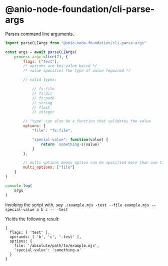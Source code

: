 # @anio-node-foundation/cli-parse-args

Parses command line arguments.

```js
import parseCLIArgs from "@anio-node-foundation/cli-parse-args"

const args = await parseCLIArgs(
	process.argv.slice(2), {
		flags: ["test"],
		/* options are key-value based */
		/* value specifies the type of value required */

		// valid types:

			// fs:file
			// fs:dir
			// fs:path
			// string
			// float
			// integer

		// "type" can also be a function that validates the value
		options: {
			"file": "fs:file",

			"special-value": function(value) {
				return `something-${value}`
			}
		},

		// multi options means option can be specified more than one time
		multi_options: ["file"]
	}
)

console.log(
	args
)
```

Invoking the script with, say `./example.mjs -test --file example.mjs --special-value a b c -- -test`

Yields the following result:

```
{
  flags: [ 'test' ],
  operands: [ 'b', 'c', '-test' ],
  options: {
    file: '/absolute/path/to/example.mjs',
    'special-value': 'something-a'
  }
}
```
